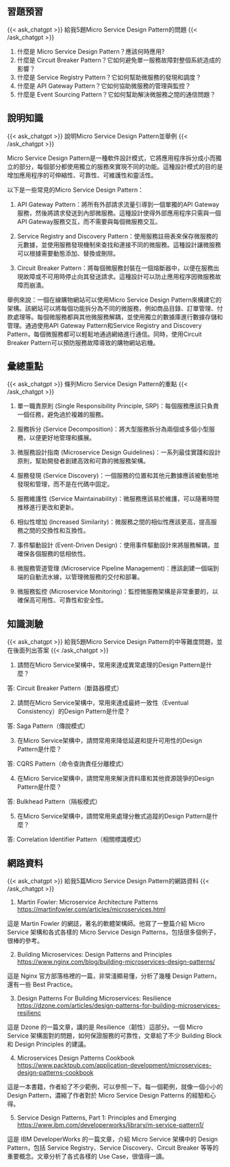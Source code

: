 ## 習題預習
{{< ask_chatgpt >}}
給我5題Micro Service Design Pattern的問題
{{< /ask_chatgpt >}}



1. 什麼是 Micro Service Design Pattern？應該何時應用?
2. 什麼是 Circuit Breaker Pattern？它如何避免單一服務故障對整個系統造成的影響？
3. 什麼是 Service Registry Pattern？它如何幫助微服務的發現和調度？
4. 什麼是 API Gateway Pattern？它如何協助微服務的管理與監控？
5. 什麼是 Event Sourcing Pattern？它如何幫助解決微服務之間的通信問題？   

## 說明知識
{{< ask_chatgpt >}}
說明Micro Service Design Pattern並舉例
{{< /ask_chatgpt >}}



Micro Service Design Pattern是一種軟件設計模式，它將應用程序拆分成小而獨立的部分，每個部分都使用獨立的服務來實現不同的功能。這種設計模式的目的是增加應用程序的可伸縮性、可靠性、可維護性和靈活性。

以下是一些常見的Micro Service Design Pattern：

1. API Gateway Pattern：將所有外部請求流量引導到一個單獨的API Gateway服務，然後將請求發送到內部微服務。這種設計使得外部應用程序只需與一個API Gateway服務交互，而不需要與每個微服務交互。

2. Service Registry and Discovery Pattern：使用服務註冊表來保存微服務的元數據，並使用服務發現機制來查找和連接不同的微服務。這種設計讓微服務可以根據需要動態添加、替換或刪除。

3. Circuit Breaker Pattern：將每個微服務封裝在一個熔斷器中，以便在服務出現故障或不可用時停止向其發送請求。這種設計可以防止應用程序因微服務故障而崩潰。

舉例來說：一個在線購物網站可以使用Micro Service Design Pattern來構建它的架構。該網站可以將每個功能拆分為不同的微服務，例如商品目錄、訂單管理、付款處理等。每個微服務都與其他微服務解耦，並使用獨立的數據庫進行數據存儲和管理。通過使用API Gateway Pattern和Service Registry and Discovery Pattern，每個微服務都可以輕鬆地通過網絡進行通信。同時，使用Circuit Breaker Pattern可以預防服務故障導致的購物網站宕機。   

## 彙總重點
{{< ask_chatgpt >}}
條列Micro Service Design Pattern的重點
{{< /ask_chatgpt >}}



1. 單一職責原則 (Single Responsibility Principle, SRP)：每個服務應該只負責一個任務，避免過於複雜的服務。

2. 服務拆分 (Service Decomposition)：將大型服務拆分為兩個或多個小型服務，以便更好地管理和擴展。

3. 微服務設計指南 (Microservice Design Guidelines)：一系列最佳實踐和設計原則，幫助開發者創建高效和可靠的微服務架構。

4. 服務發現 (Service Discovery)：一個服務的位置和其他元數據應該被動態地發現和管理，而不是在代碼中固定。

5. 服務維護性 (Service Maintainability)：微服務應該易於維護，可以隨著時間推移進行更改和更新。

6. 相似性增加 (Increased Similarity)：微服務之間的相似性應該更高，提高服務之間的交換性和互換性。

7. 事件驅動設計 (Event-Driven Design)：使用事件驅動設計來將服務解耦，並確保各個服務的低相依性。

8. 微服務管道管理 (Microservice Pipeline Management)：應該創建一個端到端的自動流水線，以管理微服務的交付和部署。

9. 微服務監控 (Microservice Monitoring)：監控微服務架構是非常重要的，以確保高可用性、可靠性和安全性。   

## 知識測驗
{{< ask_chatgpt >}}
給我5題Micro Service Design Pattern的中等難度問題，並在後面列出答案
{{< /ask_chatgpt >}}



1. 請問在Micro Service架構中，常用來達成異常處理的Design Pattern是什麼？

答: Circuit Breaker Pattern（斷路器模式）

2. 請問在Micro Service架構中，常用來達成最終一致性（Eventual Consistency）的Design Pattern是什麼？

答: Saga Pattern（傳說模式）

3. 在Micro Service架構中，請問常用來降低延遲和提升可用性的Design Pattern是什麼？

答: CQRS Pattern（命令查詢責任分離模式）

4.  在Micro Service架構中，請問常用來解決資料庫和其他資源競爭的Design Pattern是什麼？

答: Bulkhead Pattern（隔板模式）

5. 在Micro Service架構中，請問常用來處理分散式追蹤的Design Pattern是什麼？

答: Correlation Identifier Pattern（相關標識模式）   

## 網路資料
{{< ask_chatgpt >}}
給我5篇Micro Service Design Pattern的網路資料
{{< /ask_chatgpt >}}



1. Martin Fowler: Microservice Architecture Patterns
https://martinfowler.com/articles/microservices.html

這是 Martin Fowler 的網誌，著名的軟體架構師。他寫了一整篇介紹 Micro Service 架構和各式各樣的 Micro Service Design Patterns，包括很多個例子，很棒的參考。

2. Building Microservices: Design Patterns and Principles
https://www.nginx.com/blog/building-microservices-design-patterns/

這是 Nginx 官方部落格裡的一篇，非常淺顯易懂，分析了幾種 Design Pattern，還有一些 Best Practice。

3. Design Patterns For Building Microservices: Resilience
https://dzone.com/articles/design-patterns-for-building-microservices-resilienc

這是 Dzone 的一篇文章，講的是 Resilience（韌性）這部分。一個 Micro Service 架構面對的問題，如何保證服務的可靠性，文章給了不少 Building Block 和 Design Principles 的建議。

4. Microservices Design Patterns Cookbook
https://www.packtpub.com/application-development/microservices-design-patterns-cookbook

這是一本書籍，作者給了不少範例，可以參照一下。每一個範例，就像一個小小的 Design Pattern，濃縮了作者對於 Micro Service Design Patterns 的經驗和心得。

5. Service Design Patterns, Part 1: Principles and Emerging
https://www.ibm.com/developerworks/library/m-service-pattern1/

這是 IBM DeveloperWorks 的一篇文章，介紹 Micro Service 架構中的 Design Pattern，包括 Service Registry、Service Discovery、Circuit Breaker 等等的重要概念。文章分析了各式各樣的 Use Case，很值得一讀。   

